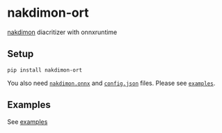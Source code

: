 # nakdimon-ort

[nakdimon](https://github.com/elazarg/nakdimon) diacritizer with onnxruntime

## Setup

```console
pip install nakdimon-ort
```

You also need [`nakdimon.onnx`](https://github.com/thewh1teagle/nakdimon-ort/releases/download/v0.1.0/nakdimon.onnx) and [`config.json`](https://github.com/thewh1teagle/nakdimon-ort/raw/main/assets/config.json) files. Please see [`examples`](examples). 

## Examples

See [examples](examples)